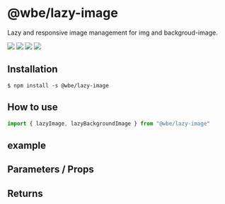# @wbe/lazy-image

Lazy and responsive image management for img and backgroud-image.

![](https://img.shields.io/npm/v/@wbe/lazy-image/latest.svg)
![](https://img.shields.io/bundlephobia/minzip/@wbe/lazy-image.svg)
![](https://img.shields.io/npm/dt/@wbe/lazy-image.svg)
![](https://img.shields.io/npm/l/@wbe/lazy-image.svg)

## Installation

```shell script
$ npm install -s @wbe/lazy-image
```

## How to use

```js
import { lazyImage, lazyBackgroundImage } from "@wbe/lazy-image"
```

## example

## Parameters / Props

## Returns

